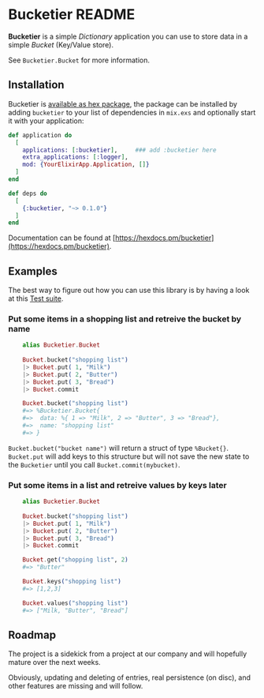 # Bucketier README

**Bucketier** is a simple _Dictionary_ application you can use to store
data in a simple _Bucket_ (Key/Value store).

See `Bucketier.Bucket` for more information.


## Installation

Bucketier is [available as hex package](https://hex.pm/packages/bucketier), 
the package can be installed by adding `bucketier` to your list of dependencies 
in `mix.exs` and optionally start it with your application:

```elixir
def application do
  [
    applications: [:bucketier],     ### add :bucketier here
    extra_applications: [:logger],
    mod: {YourElixirApp.Application, []}
  ]
end

def deps do
  [
    {:bucketier, "~> 0.1.0"}
  ]
end

```

Documentation can be found at [https://hexdocs.pm/bucketier](https://hexdocs.pm/bucketier).

## Examples

The best way to figure out how you can use this library is by having a look at 
this [Test suite](https://github.com/iboard/hexpack-examples/blob/master/test/hexpack_examples_test.exs).


### Put some items in a shopping list and retreive the bucket by name

```elixir
    alias Bucketier.Bucket
    
    Bucket.bucket("shopping list")
    |> Bucket.put( 1, "Milk")
    |> Bucket.put( 2, "Butter")
    |> Bucket.put( 3, "Bread")
    |> Bucket.commit

    Bucket.bucket("shopping list")
    #=> %Bucketier.Bucket{ 
    #=>  data: %{ 1 => "Milk", 2 => "Butter", 3 => "Bread"}, 
    #=>  name: "shopping list"
    #=> }
```

`Bucket.bucket("bucket name")` will return a struct of type `%Bucket{}`.
`Bucket.put` will add keys to this structure but will not save the new
state to the `Bucketier` until you call `Bucket.commit(mybucket)`.

### Put some items in a list and retreive values by keys later

```elixir
    alias Bucketier.Bucket
    
    Bucket.bucket("shopping list")
    |> Bucket.put( 1, "Milk")
    |> Bucket.put( 2, "Butter")
    |> Bucket.put( 3, "Bread")
    |> Bucket.commit

    Bucket.get("shopping list", 2)
    #=> "Butter"

    Bucket.keys("shopping list")
    #=> [1,2,3]

    Bucket.values("shopping list")
    #=> ["Milk, "Butter", "Bread"]
```


## Roadmap

The project is a sidekick from a project at our company and will hopefully
mature over the next weeks.

Obviously, updating and deleting of entries, real persistence (on disc),
and other features are missing and will follow.

    

